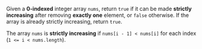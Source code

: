 Given a **0-indexed** integer array `nums`, return `true` if it can be made **strictly increasing** after removing **exactly one** element, or `false` otherwise. If the array is already strictly increasing, return `true`.

The array `nums` is **strictly increasing** if `nums[i - 1] < nums[i]` for each index (`1 <= i < nums.length`).